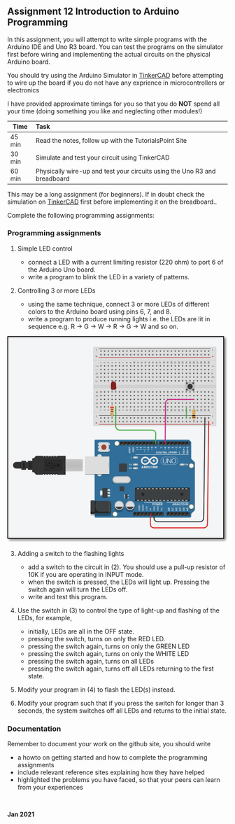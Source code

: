 ## Assignment 12 Introduction to Arduino Programming

In this assignment, you will attempt to write simple programs with the Arduino IDE and Uno R3 board.  You can test the programs on the simulator first before wiring and implementing the actual circuits on the physical Arduino board.

You should try using the Arduino Simulator in [TinkerCAD](https://www.tinkercad.com/login) before attempting to wire up the board if you do not have any exprience in microcontrollers or electronics

I have provided approximate timings for you so that you do **NOT** spend all your time (doing something you like and neglecting other modules!)

| Time   | Task |
|--------|:------------------------------------------------|
|45 min  | Read the notes, follow up with the TutorialsPoint Site |
|30 min  | Simulate and test your circuit using TinkerCAD  |
|60 min  | Physically wire-up and test your circuits using the Uno R3 and breadboard ||

This may be a long assignment (for beginners).  If in doubt check the simulation on [TinkerCAD](https://www.tinkercad.com/login) first before implementing it on the breadboard..

Complete the following programming assignments:

### Programming assignments

1.  Simple LED control
    - connect a LED with a current limiting resistor (220 ohm) to port 6 of the Arduino Uno board.
    - write a program to blink the LED in a variety of patterns.

2.  Controlling 3 or more LEDs
    - using the same technique, connect 3 or more LEDs of different colors to the Arduino board using pins 6, 7, and 8.
    - write a program to produce running lights i.e. the LEDs are lit in sequence e.g. R -> G -> W -> R -> G -> W and so on.

![Uno SW LED](images/ap04_UnoSwLED.png "Uno with Switch and LED")

3.  Adding a switch to the flashing lights
    - add a switch to the circuit in (2).  You should use a pull-up resistor of 10K if you are operating in INPUT mode.
    - when the switch is pressed, the LEDs will light up.  Pressing the switch again will turn the LEDs off.
    - write and test this program.

4.  Use the switch in (3) to control the type of light-up and flashing of the LEDs, for example,
    - initially, LEDs are all in the OFF state.
    - pressing the switch, turns on only the RED LED.
    - pressing the switch again, turns on only the GREEN LED
    - pressing the switch again, turns on only the WHITE LED
    - pressing the switch again, turns on all LEDs
    - pressing the switch again, turns off all LEDs returning to the first state.

5.  Modify your program in (4) to flash the LED(s) instead.

6.  Modify your program such that if you press the switch for longer than 3 seconds, the system switches off all LEDs and returns to the initial state.

### Documentation

Remember to document your work on the github site, you should write

- a howto on getting started and how to complete the programming assignments
- include relevant reference sites explaining how they have helped
- highlighted the problems you have faced, so that your peers can learn from your experiences

&nbsp;

**Jan 2021**
